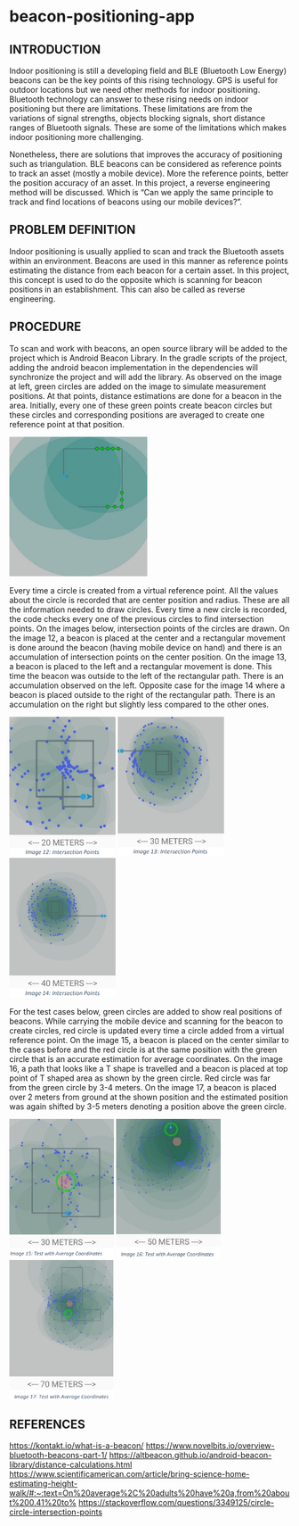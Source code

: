 # beacon-positioning-app

## **INTRODUCTION**
Indoor positioning is still a developing field and BLE (Bluetooth Low Energy) beacons can be the key points of this rising technology. GPS is useful for outdoor locations but we need other methods for indoor positioning. Bluetooth technology can answer to these rising needs on indoor positioning but there are limitations. These limitations are from the variations of signal strengths, objects blocking signals, short distance ranges of Bluetooth signals. These are some of the limitations which makes indoor positioning more challenging.

Nonetheless, there are solutions that improves the accuracy of positioning such as triangulation. BLE beacons can be considered as reference points to track an asset (mostly a 
mobile device). More the reference points, better the position accuracy of an asset. In this project, a reverse engineering method will be discussed. Which is “Can we apply the same principle to track and find locations of beacons using our mobile devices?”.

## **PROBLEM DEFINITION**
Indoor positioning is usually applied to scan and track the Bluetooth assets within an environment. Beacons are used in this manner as reference points estimating the distance 
from each beacon for a certain asset. In this project, this concept is used to do the opposite which is scanning for beacon positions in an establishment. This can also be called as reverse engineering. 

## **PROCEDURE**
To scan and work with beacons, an open source library will be added to the project which is Android Beacon Library. In the gradle scripts of the project, adding the android beacon 
implementation in the dependencies will synchronize the project and will add the library. As observed on the image at left, green circles are added on the image to simulate measurement positions. At that points, distance estimations are done for a beacon in the area. Initially, every one of these green points create beacon circles but these circles and corresponding positions are averaged to create one reference point at that position.

<img src="images/image1.png" height="250">

Every time a circle is created from a virtual reference point. All the values about the circle is recorded that are center position and radius. These are all the information needed to draw circles. Every time a new circle is recorded, the code checks every one of the previous circles to find intersection points. On the images below, intersection points of the circles are drawn. On the image 12, a beacon is placed at the center and a rectangular movement is done around the beacon (having mobile device on hand) and there is an accumulation of intersection points on the center position. On the image 13, a beacon is placed to the left and a rectangular movement is done. This time the beacon was outside to the left of the rectangular path. There is an accumulation observed on the left. Opposite case for the image 14 where a beacon is placed outside to the right of the 
rectangular path. There is an accumulation on the right but slightly less compared to the other ones.

<img src="images/image2.png" height="250"> <img src="images/image3.png" height="250"> <img src="images/image4.png" height="250"> 

For the test cases below, green circles are added to show real positions of beacons. While carrying the mobile device and scanning for the beacon to create circles, red circle is updated every time a circle added from a virtual reference point. On the image 15, a beacon is placed on the center similar to the cases before and the red circle is at the same position with the green circle that is an accurate estimation for average coordinates. On the image 16, a path that looks like a T shape is travelled and a beacon is placed at top point of T shaped area as shown by the green circle. Red circle was far from the green circle by 3-4 meters. On the image 17, a beacon is placed over 2 meters from ground at the shown position and the estimated position was again shifted by 3-5 meters denoting a position above the green circle.

<img src="images/image5.png" height="250"> <img src="images/image6.png" height="250"> <img src="images/image7.png" height="250"> 

## **REFERENCES**
https://kontakt.io/what-is-a-beacon/
https://www.novelbits.io/overview-bluetooth-beacons-part-1/
https://altbeacon.github.io/android-beacon-library/distance-calculations.html
https://www.scientificamerican.com/article/bring-science-home-estimating-height-walk/#:~:text=On%20average%2C%20adults%20have%20a,from%20about%200.41%20to%
https://stackoverflow.com/questions/3349125/circle-circle-intersection-points



